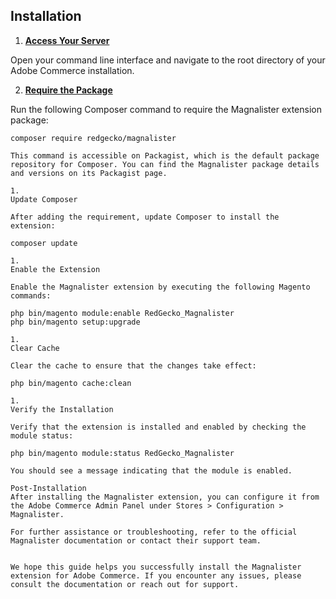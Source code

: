 ## Installation

1. [**Access Your Server**](https://www.bing.com/search?form=SKPBOT&q=Access%20Your%20Server)

Open your command line interface and navigate to the root directory of your Adobe Commerce installation.

2. [**Require the Package**](https://www.bing.com/search?form=SKPBOT&q=Require%20the%20Package)

Run the following Composer command to require the Magnalister extension package:

```shell
composer require redgecko/magnalister

This command is accessible on Packagist, which is the default package repository for Composer. You can find the Magnalister package details and versions on its Packagist page.

1. 
Update Composer

After adding the requirement, update Composer to install the extension:

composer update

1. 
Enable the Extension

Enable the Magnalister extension by executing the following Magento commands:

php bin/magento module:enable RedGecko_Magnalister
php bin/magento setup:upgrade

1. 
Clear Cache

Clear the cache to ensure that the changes take effect:

php bin/magento cache:clean

1. 
Verify the Installation

Verify that the extension is installed and enabled by checking the module status:

php bin/magento module:status RedGecko_Magnalister

You should see a message indicating that the module is enabled.

Post-Installation
After installing the Magnalister extension, you can configure it from the Adobe Commerce Admin Panel under Stores > Configuration > Magnalister.

For further assistance or troubleshooting, refer to the official Magnalister documentation or contact their support team.


We hope this guide helps you successfully install the Magnalister extension for Adobe Commerce. If you encounter any issues, please consult the documentation or reach out for support.